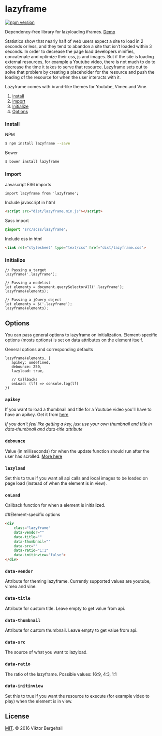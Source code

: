 # lazyframe

[![npm version](https://badge.fury.io/js/lazyframe.svg)](https://badge.fury.io/js/lazyframe)

Dependency-free library for lazyloading iframes. [Demo](https://viktorbergehall.github.io/lazyframe/)

Statistics show that nearly half of web users expect a site to load in 2 seconds or less, and they tend to abandon a site that isn’t loaded within 3 seconds. In order to decrease the page load  developers minifies, concatenate and optimize their css, js and images. But if the site is loading external resources, for example a Youtube video, there is not much to do to decrease the time it takes to serve that resource. Lazyframe sets out to solve that problem by creating a placeholder for the resource and push the loading of the resource for when the user interacts with it. 

Lazyframe comes with brand-like themes for Youtube, Vimeo and Vine. 

1. [Install](#install)
2. [Import](#import)
3. [Initialize](#Initialize)
4. [Options](#options)

### Install

NPM

```bash
$ npm install lazyframe --save
```

Bower

```bash
$ bower install lazyframe
```

### Import

Javascript ES6 imports

```es6
import lazyframe from 'lazyframe';
```

Include javascript in html

```html
<script src="dist/lazyframe.min.js"></script>
```
Sass import

```sass
@import 'src/scss/lazyframe'; 
```
Include css in html

```html
<link rel="stylesheet" type="text/css" href="dist/lazyframe.css">
```

### Initialize

```es6
// Passing a target
lazyframe('.lazyframe');

// Passing a nodelist
let elements = document.querySelectorAll('.lazyframe');
lazyframe(elements);

// Passing a jQuery object
let elements = $('.lazyframe');
lazyframe(elements);
```

## Options

You can pass general options to lazyframe on initialization. Element-specific options (mosts options) is set on data attributes on the element itself. 

General options and corresponding defaults 

```es6
lazyframe(elements, {
   apikey: undefined,
   debounce: 250,
   lazyload: true,
   
   // Callbacks
   onLoad: (lf) => console.log(lf)
})
```
### `apikey`
If you want to load a thumbnail and title for a Youtube video you'll have to have an apikey. Get it from [here](console.developers.google.com) 

_If you don't feel like getting a key, just use your own thumbnail and title in data-thumbnail and data-title attribute_

### `debounce`
Value (in milliseconds) for when the update function should run after the user has scrolled. [More here](https://css-tricks.com/the-difference-between-throttling-and-debouncing/)

### `lazyload`
Set this to true if you want all api calls and local images to be loaded on page load (instead of when the element is in view).

### `onLoad`
Callback function for when a element is initialized.

##Element-specific options

```html
<div 
	class="lazyframe"
	data-vendor=""
	data-title=""
	data-thumbnail=""
	data-src=""
  	data-ratio="1:1"
	data-initinview="false">
</div>
```
### `data-vendor`
Attribute for theming lazyframe. Currently supported values are youtube, vimeo and vine.
### `data-title`
Attribute for custom title. Leave empty to get value from api.
### `data-thumbnail`
Attribute for custom thumbnail. Leave empty to get value from api.
### `data-src`
The source of what you want to lazyload.
### `data-ratio`
The ratio of the lazyframe. Possible values: 16:9, 4:3, 1:1
### `data-initinview`
Set this to true if you want the resource to execute (for example video to play) when the element is in view.

## License

[MIT](https://opensource.org/licenses/MIT). © 2016 Viktor Bergehall
